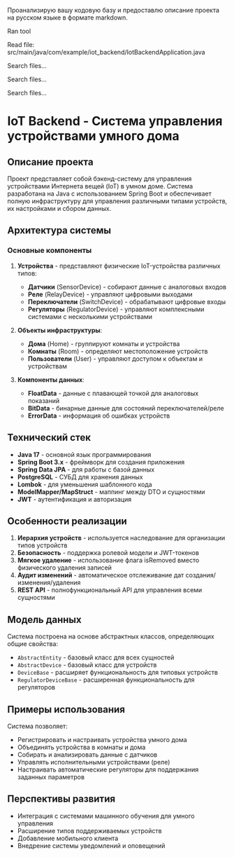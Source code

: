 Проанализирую вашу кодовую базу и предоставлю описание проекта на русском языке в формате markdown.

Ran tool

Read file: src/main/java/com/example/iot_backend/IotBackendApplication.java

Search files...

Search files...

Search files...
# IoT Backend - Система управления устройствами умного дома

## Описание проекта

Проект представляет собой бэкенд-систему для управления устройствами Интернета вещей (IoT) в умном доме. Система разработана на Java с использованием Spring Boot и обеспечивает полную инфраструктуру для управления различными типами устройств, их настройками и сбором данных.

## Архитектура системы

### Основные компоненты

1. **Устройства** - представляют физические IoT-устройства различных типов:
   - **Датчики** (SensorDevice) - собирают данные с аналоговых входов
   - **Реле** (RelayDevice) - управляют цифровыми выходами
   - **Переключатели** (SwitchDevice) - обрабатывают цифровые входы
   - **Регуляторы** (RegulatorDevice) - управляют комплексными системами с несколькими устройствами

2. **Объекты инфраструктуры**:
   - **Дома** (Home) - группируют комнаты и устройства
   - **Комнаты** (Room) - определяют местоположение устройств
   - **Пользователи** (User) - управляют доступом к объектам и устройствам

3. **Компоненты данных**:
   - **FloatData** - данные с плавающей точкой для аналоговых показаний
   - **BitData** - бинарные данные для состояний переключателей/реле
   - **ErrorData** - информация об ошибках устройств

## Технический стек

- **Java 17** - основной язык программирования
- **Spring Boot 3.x** - фреймворк для создания приложения
- **Spring Data JPA** - для работы с базой данных
- **PostgreSQL** - СУБД для хранения данных
- **Lombok** - для уменьшения шаблонного кода
- **ModelMapper/MapStruct** - маппинг между DTO и сущностями
- **JWT** - аутентификация и авторизация

## Особенности реализации

1. **Иерархия устройств** - используется наследование для организации типов устройств
2. **Безопасность** - поддержка ролевой модели и JWT-токенов
3. **Мягкое удаление** - использование флага isRemoved вместо физического удаления записей
4. **Аудит изменений** - автоматическое отслеживание дат создания/изменения/удаления
5. **REST API** - полнофункциональный API для управления всеми сущностями

## Модель данных

Система построена на основе абстрактных классов, определяющих общие свойства:
- `AbstractEntity` - базовый класс для всех сущностей
- `AbstractDevice` - базовый класс для устройств
- `DeviceBase` - расширяет функциональность для типовых устройств
- `RegulatorDeviceBase` - расширенная функциональность для регуляторов

## Примеры использования

Система позволяет:
- Регистрировать и настраивать устройства умного дома
- Объединять устройства в комнаты и дома
- Собирать и анализировать данные с датчиков
- Управлять исполнительными устройствами (реле)
- Настраивать автоматические регуляторы для поддержания заданных параметров

## Перспективы развития

- Интеграция с системами машинного обучения для умного управления
- Расширение типов поддерживаемых устройств
- Добавление мобильного клиента
- Внедрение системы уведомлений и оповещений
